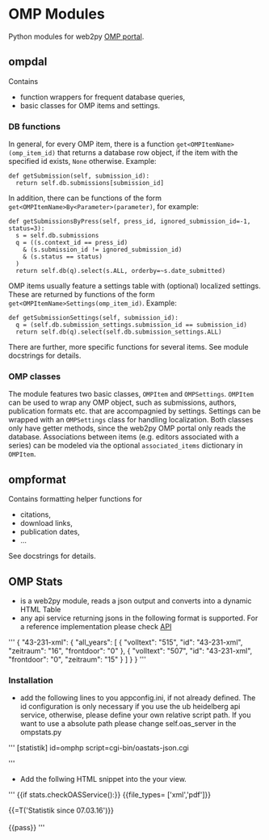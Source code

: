 # OMP Modules

Python modules for web2py [OMP portal](https://github.com/UB-Heidelberg/UBHD-OMPPortal).

## ompdal

Contains 

* function wrappers for frequent database queries,
* basic classes for OMP items and settings.

### DB functions

In general, for every OMP item, there is a function `get<OMPItemName>(omp_item_id)` that returns a database row object, if the item with the specified id exists, `None` otherwise. Example:

```
def getSubmission(self, submission_id):
  return self.db.submissions[submission_id]
```

In addition, there can be functions of the form `get<OMPItemName>By<Parameter>(parameter)`, for example:

```
def getSubmissionsByPress(self, press_id, ignored_submission_id=-1, status=3):
  s = self.db.submissions
  q = ((s.context_id == press_id)
    & (s.submission_id != ignored_submission_id)
    & (s.status == status)
  )
  return self.db(q).select(s.ALL, orderby=~s.date_submitted)
```

OMP items usually feature a settings table with (optional) localized settings. These are returned by functions of the form `get<OMPItemName>Settings(omp_item_id)`. Example:

```
def getSubmissionSettings(self, submission_id):
  q = (self.db.submission_settings.submission_id == submission_id)
  return self.db(q).select(self.db.submission_settings.ALL)
```

There are further, more specific functions for several items. See module docstrings for details.

### OMP classes

The module features two basic classes, ```OMPItem``` and ```OMPSettings```. ```OMPItem``` can be used to wrap any OMP object, such as submissions, authors, publication formats etc. that are accompagnied by settings. Settings can be wrapped with an ```OMPSettings``` class for handling localization. Both classes only have getter methods, since the web2py OMP portal only reads the database. Associations between items (e.g. editors associated with a series) can be modeled via the optional ```associated_items``` dictionary in ```OMPItem```.

## ompformat

Contains formatting helper functions for 

* citations,
* download links, 
* publication dates,
* ...

See docstrings for details.

## OMP Stats
 * is a  web2py module,  reads a json output  and converts into a  dynamic HTML Table
 * any api service returning jsons in the following format is supported.  For a reference implementation please check [API](http://heiup.uni-heidelberg.de/cgi-bin/oastats-json.cgi?repo=omphp&type=json&ids=43-231-xml,43-230-pdf)

'''
{
  "43-231-xml": {
    "all_years": [
      {
        "volltext": "515",
        "id": "43-231-xml",
        "zeitraum": "16",
        "frontdoor": "0"
      },
      {
        "volltext": "507",
        "id": "43-231-xml",
        "frontdoor": "0",
        "zeitraum": "15"
      }
    ]
  }
}
'''

### Installation
  * add the following lines to you appconfig.ini, if not already defined. The id configuration is only necessary if you use the ub heidelberg api service, otherwise, please define your own relative script path. If you want to use a absolute path please change self.oas_server in the ompstats.py
 
'''
[statistik]
id=omphp
script=cgi-bin/oastats-json.cgi

'''
 * Add the follwing HTML snippet into the your view.

'''
  {{if stats.checkOASService():}}
    {{file_types= ['xml','pdf']}}
    <div id="oas-widget" class="applied-to-ojs">
     <div class="btn btn-default" id="statistik-button">{{=T('Statistik since 07.03.16')}}</div> <br/>
     <div style="display:none" class="table" id="oas">
       <ul class="nav nav-tabs">
         <li class="active"><a href="#full" data-toggle="tab"><i class="icon-briefcase"></i> {{=T('Book')}}</a></li>
         <li class=""><a href="#chapters" data-toggle="tab">{{=T('Chapters')}}</a></li>
       </ul>
       <div class="tab-content">
         <div class="tab-pane active" id="full">
           <table class="table">
             {{=stats.getFullHTMLTable(submission_id,file_types)}}
           </table>
         </div>
         <div class="tab-pane" id="chapters">
           <table class="table">  {{=stats.getChapterHTMLTable(submission_id, file_types) }}</table>
         </div>
       </div>
     </div>
    </div>
    <script type="text/javascript">
    $('#statistik-button').click(function(){
    $('#oas').slideToggle()
    });
    </script>
{{pass}}
'''







